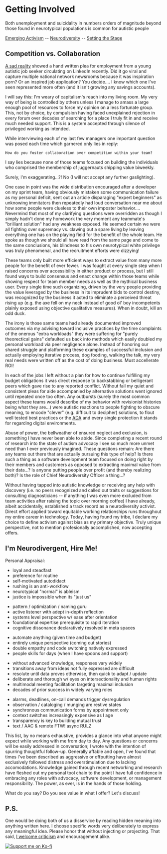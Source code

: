 
Getting Involved
================

Both unemployment and suicidality in numbers orders of magnitude beyond those
found in neurotypical populations is common for autistic people

[Emerging Activism](./activism.md 'Previous')
-- [Neurodiversity](./README.md 'Main')
-- [Setting the Stage](./introduction.md 'Next')


Competition vs. Collaboration
-----------------------------

[A sad reality](https://www.kwch.com/2021/03/15/letter-to-employer-posted-on-linkedin-goes-viral/)
showed a hand written plea for employment from a young autistic job seeker
circulating on LinkedIn recently.  Did it go viral and capture multiple
national network newsrooms because it was inspiration porn?  Or an inspired job
application?  You decide....  I know which one I've seen represented more often
(and it isn't growing any savings accounts).

I will say this: I'm weary of capitalism's reach into my living room.  My very
way of being is controlled by others unless I manage to amass a large enough
pool of resources to force my opinion on a less fortunate group.  This, not by
choice, by compulsion having faced unexplained rejection in every forum over
decades of searching for a place I truly fit in and receive much needed support.
This is a system accepted through silence of privileged working as intended.

While interviewing each of my last few managers one important question was posed
each time which garnered only lies in reply:

	How do you foster collaboration over competition within your team?

I say lies because none of those teams focused on building the individuals who
comprised the membership of juggernauts shipping value biweekly.

Surely, I'm exaggerating...?!  No (I will not accept any further gaslighting).

One case in point was the wide distribution encouraged after a developer on my
sprint team, having obviously mistaken some communication failure as my personal
deficit, sent out an article disparaging "expert beginners" as unknowing
immitators then repeatedly had loud conversation near me about how some people
were clueless to their own imposter behavior....  Nevermind that most of my
clarifying questions were overridden as though I simply hadn't done my homework
the very moment any teammate's "brilliant solution" had any weakness exposed.
He seemed certain we were all fighting over supremacy vs. clawing out a spare
living by leaving everything one has on the playing field for the benefit of the
whole team.  He spoke as though we should all have read from the same page and
come to the same conclusions, his blindness to his own neurotypical white
privilege was truly phenomenal, and the recruitment efforts were dizzying!

These teams only built more efficient ways to extract value from many more
people for the benefit of ever fewer.  I was fought at every single step when I
raised concerns over accessibility in either product or process, but I still
found ways to build consensus and enact change within those teams while showing
respect for team member needs as well as the mythical business user.  Every
single time such organizing, driven by the very people providing the value
leveraged by the business in its imprudent bids to control destiny, was
recognized by the business it acted to eliminate a perceived threat rising up
(e.g.  the axe fell on my neck instead of good ol' boy incompetents plainly
exposed using objective qualitative measures).  When in doubt, kill an odd duck.

The irony is those same teams had already documented improved outcomes via my
advising toward inclusive practices by the time complaints of the onerous "extra
workloads" they were suffering for "purely theorectical gains" defaulted us back
into methods which easily doubled my personal workload via peer negligence
alone.  Instead of honoring our shared struggle and platforming these examples
of successful inclusion and actually employing iterative process, dog fooding,
walking the talk, my very real needs were written off as the cost of doing
business.  Must accellerate ROI!

In each of the jobs I left without a plan for how to continue fulfilling my
budget obligations it was direct response to backstabbing or belligerant peers
which gave rise to any reported conflict.  Without fail my quiet and consistent
pleas for aide accompanied by alternative solutions went ignored until repeated
once too often.  Any outbursts (surely the most common aspect these teams would
describe of my behavior with revisionist histories being what they are...) were
autistic reactions to people fighting to obscure meaning, to encode "clever"
(e.g. difficult to decipher) solutions, to flout well tested best practices or
the [ADA](https://www.essentialaccessibility.com/blog/ada-guidelines) and every
single protection it stands for regarding digital environments.

Abuse of power, the bellweather of ensured neglect and exclusion, is something
I have never been able to abide.  Since completing a recent round of research
into the state of autism advocacy I see so much more unmet need than I ever
previously imagined.  These questions remain:  Are there any teams out there
that are actually pursuing this type of help?  Is there such a thing as a
software development team focused on doing right by their members and customers
as opposed to extracting maximal value from their data...?  Is anyone putting
people over profit (and thereby realizing both)?  Is the role of Chief
Neurodiversity Officer a thing...?

Without having tapped into autistic knowledge or receiving any help with
discovery (i.e. no peers recognized and called out traits or suggestions for
consulting diagnosticians -- if anything I was even more excluded from team
activities after raising the topic over morning coffee) I have already, albeit
accidentally, established a track record as a neurodiversity activist.  Direct
effort applied toward equitable working relationships runs throughout my entire
career in technology.  Today, having found my tribe, I declare my choice to
define activism against bias as my primary objective.  Truly unique perspective,
not to mention profesionally accomplished, now accepting offers.


I'm Neurodivergent, Hire Me!
----------------------------

Personal Appraisal:

* loyal and steadfast
* preference for routine
* self-motivated autodidact
* rushing is an anti-workflow
* neurotypical "normal" is ableism
* justice is impossible when its "just us"

<div></div>

* pattern / optimization / naming guru
* active listener with adept in-depth reflection
* systems level perspective w/ ease after orientation
* foundational expertise prerequisite to rapid iteration
* cognitive dissonance declaratively resolved in meta spaces

<div></div>

* automate anything (given time and budget)
* entirely unique perspective (coming out stories)
* double empathy and code switching natively expressed
* people skills for days (when I have spoons and support)

<div></div>

* without advanced knowledge, responses vary widely
* transitions away from ideas not fully expressed are difficult
* resolute until data proves otherwise, then quick to adapt / update
* deliberate and thorough w/ eyes on intersectionality and human rights
* multimodal meeting facilitation targeting maximal inclusion
* decades of prior success in widely varying roles

<div></div>

* alarms, deadlines, on-call demands trigger dysregulation
* observation / cataloging / munging are restive states
* synchronous communication forms by appointment only
* context switches increasingly expensive as I age
* transparency is key to building mutual trust
* text / AAC & remote FTW!  async RULZ

This list, by no means exhaustive, provides a glance into what anyone might
expect while working with me from day to day.  Any questions or concerns will
be easily addressed in conversation;  I wrote with the intention of spurring
thoughtful follow-up.  Generally affable and open, I've found that times I've
been described as aggressive or offputting have almost exclusively followed
distress and overstimulation due to lacking accomodations.  Knowledge gained
through recent networking and research have fleshed out my personal tool chain
to the point I have full confidence in embracing any roles with advocacy,
software development, or management responsibility.  The power, as ever, is in
the hands of those holding.

What do you say?  Do you see value in what I offer?  Let's discuss!


P.S.
----

One would be doing both of us a disservice by reading hidden meaning into
anything written here.  I choose specific words very deliberately to express
any meaningful idea.  Please honor that without injecting or projecting.  That
said, [I welcome criticism](https://github.com/gurumojo/text/issues/new) and
encouragement alike.

[![Support me on Ko-fi](https://ko-fi.com/img/githubbutton_sm.svg)](https://ko-fi.com/gurumojo)

